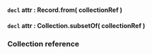 #### `decl` attr : Record.from( collectionRef )

#### `decl` attr : Collection.subsetOf( collectionRef )

### Collection reference